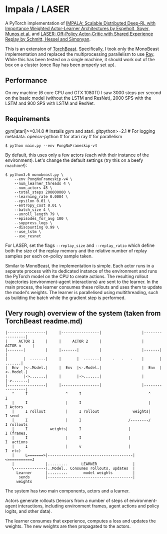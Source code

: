 # Impala / LASER
A PyTorch implementation of [IMPALA: Scalable Distributed
Deep-RL with Importance Weighted Actor-Learner Architectures
by Espeholt, Soyer, Munos et al.](https://arxiv.org/abs/1802.01561) and [LASER: Off-Policy Actor-Critic with Shared Experience Replay by Schmitt, Hessel and Simonyan](https://arxiv.org/abs/1909.11583).

This is an extension of [TorchBeast](https://github.com/facebookresearch/torchbeast). Specifically, I took only the MonoBeast implementation and replaced the multiprocessing parallelism to use [Ray](https://github.com/ray-project/ray/). While this has been tested on a single machine, it should work out of the box on a cluster (once Ray has been properly set up).

## Performance
On my machine (6 core CPU and GTX 1080TI) I saw 3000 steps per second on the basic model (without the LSTM and ResNet), 2000 SPS with the LSTM and 900 SPS with LSTM and ResNet.

## Requirements

gym[atari]>=0.14.0  # Installs gym and atari.
gitpython>=2.1  # For logging metadata.
opencv-python  # for atari
ray # for parallelism

```shell
$ python main.py --env PongNoFrameskip-v4
```

By default, this uses only a few actors (each with their instance
of the environment). Let's change the default settings (try this on a
beefy machine!):

```shell
$ python3.6 monobeast.py \
    --env PongNoFrameskip-v4 \
    --num_learner_threads 4 \
    --num_actors 45 \
    --total_steps 200000000 \
    --learning_rate 0.0004 \
    --epsilon 0.01 \
    --entropy_cost 0.01 \
    --batch_size 4 \
    --unroll_length 79 \
    --episodes_for_avg 100 \
    --suppress_logs \
    --discounting 0.99 \
    --use_lstm \
    --use_resnet
```

For LASER, set the flags ```--replay_size``` and ```--replay_ratio``` which define both the size of the replay memory and the relative number of replay samples per each on-policy sample taken.

Similar to MonoBeast, the implementation is simple. Each actor runs in a separate process with its dedicated instance of the environment and runs the PyTorch model on the CPU to create actions. The resulting rollout trajectories (environment-agent interactions) are sent to the learner. In the main process, the learner consumes these rollouts and uses them to update the model's weights. The learner is parallelised using multithreading, such as building the batch while the gradient step is performed.

## (Very rough) overview of the system (taken from TorchBeast readme.md)

```
|-----------------|     |-----------------|                  |-----------------|
|     ACTOR 1     |     |     ACTOR 2     |                  |     ACTOR n     |
|-------|         |     |-------|         |                  |-------|         |
|       |  .......|     |       |  .......|     .   .   .    |       |  .......|
|  Env  |<-.Model.|     |  Env  |<-.Model.|                  |  Env  |<-.Model.|
|       |->.......|     |       |->.......|                  |       |->.......|
|-----------------|     |-----------------|                  |-----------------|
   ^     I                 ^     I                              ^     I
   |     I                 |     I                              |     I Actors
   |     I rollout         |     I rollout               weights|     I send
   |     I                 |     I                     /--------/     I rollouts
   |     I          weights|     I                     |              I (frames,
   |     I                 |     I                     |              I  actions
   |     I                 |     v                     |              I  etc)
   |     L=======>|--------------------------------------|<===========J
   |              |.........      LEARNER                |
   \--------------|..Model.. Consumes rollouts, updates  |
     Learner      |.........       model weights         |
      sends       |--------------------------------------|
     weights
```

The system has two main components, actors and a learner.

Actors generate rollouts (tensors from a number of steps of
environment-agent interactions, including environment frames, agent
actions and policy logits, and other data).

The learner consumes that experience, computes a loss and updates the
weights. The new weights are then propagated to the actors.
